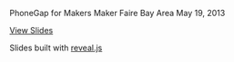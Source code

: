 PhoneGap for Makers
Maker Faire Bay Area 
May 19, 2013

[View Slides](http://don.github.io/2013-05-19-phonegap-for-makers)


Slides built with [reveal.js](http://lab.hakim.se/reveal-js)
